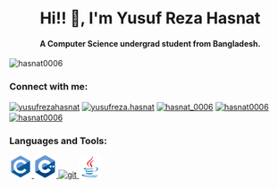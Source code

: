 <h1 align="center">Hi!! 👋, I'm Yusuf Reza Hasnat</h1>
<h4 align="center">A Computer Science undergrad student from Bangladesh.</h4>

<p align="left"> <img src="https://komarev.com/ghpvc/?username=hasnat0006&label=Profile%20views&color=00ff2a&style=plastic" alt="hasnat0006" /> </p>

<h3 align="left">Connect with me:</h3>
<p align="left">
<a href="https://linkedin.com/in/yusufrezahasnat" target="blank"><img align="center" src="https://raw.githubusercontent.com/rahuldkjain/github-profile-readme-generator/master/src/images/icons/Social/linked-in-alt.svg" alt="yusufrezahasnat" height="30" width="40" /></a>
<a href="https://fb.com/yusufreza.hasnat" target="blank"><img align="center" src="https://raw.githubusercontent.com/rahuldkjain/github-profile-readme-generator/master/src/images/icons/Social/facebook.svg" alt="yusufreza.hasnat" height="30" width="40" /></a>
<a href="https://instagram.com/hasnat_0006" target="blank"><img align="center" src="https://raw.githubusercontent.com/rahuldkjain/github-profile-readme-generator/master/src/images/icons/Social/instagram.svg" alt="hasnat_0006" height="30" width="40" /></a>
<a href="https://www.codechef.com/users/hasnat0006" target="blank"><img align="center" src="https://cdn.jsdelivr.net/npm/simple-icons@3.1.0/icons/codechef.svg" alt="hasnat0006" height="30" width="40" /></a>
<a href="https://codeforces.com/profile/hasnat0006" target="blank"><img align="center" src="https://raw.githubusercontent.com/rahuldkjain/github-profile-readme-generator/master/src/images/icons/Social/codeforces.svg" alt="hasnat0006" height="30" width="40" /></a>
</p>

<h3 align="left">Languages and Tools:</h3>
<p align="left"> <a href="https://www.cprogramming.com/" target="_blank" rel="noreferrer"> <img src="https://raw.githubusercontent.com/devicons/devicon/master/icons/c/c-original.svg" alt="c" width="40" height="40"/> </a> <a href="https://www.w3schools.com/cpp/" target="_blank" rel="noreferrer"> <img src="https://raw.githubusercontent.com/devicons/devicon/master/icons/cplusplus/cplusplus-original.svg" alt="cplusplus" width="40" height="40"/> </a> <a href="https://git-scm.com/" target="_blank" rel="noreferrer"> <img src="https://www.vectorlogo.zone/logos/git-scm/git-scm-icon.svg" alt="git" width="40" height="40"/> </a> <a href="https://www.java.com" target="_blank" rel="noreferrer"> <img src="https://raw.githubusercontent.com/devicons/devicon/master/icons/java/java-original.svg" alt="java" width="40" height="40"/> </a> </p>
